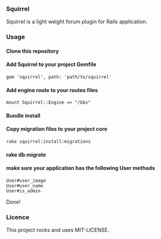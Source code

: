 ### Squirrel

Squirrel is a light weight forum plugin for Rails application.

### Usage

#### Clone this repository

#### Add Squirrel to your project Gemfile

```
gem 'squirrel', path: 'path/to/squirrel'
``` 

#### Add engine route to your routes files

```
mount Squirrel::Engine => "/bbs"
```

#### Bundle install

####  Copy migration files to your project core

```
rake squirrel:install:migrations
``` 

#### rake db:migrate

####  make sure your application has the following User methods

```
User#user_image
User#user_name
User#is_admin
```

Done!

### Licence
This project rocks and uses MIT-LICENSE.
